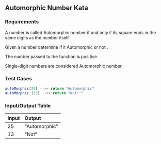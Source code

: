 ## Automorphic Number Kata

### Requirements 

A number is called Automorphic number if and only if its square ends in the same digits as the number itself.

Given a number determine if it Automorphic or not .

The number passed to the function is positive

Single-digit numbers are considered Automorphic number.

### Test Cases

```JavaScript
autoMorphic(25) -->> return "Automorphic" 
autoMorphic (13) -->> return "Not!!"
```

### Input/Output Table

| Input     | Output    |
| :-------- | :-------- |
| 25     | "Automorphic" |
| 13     | "Not" |



